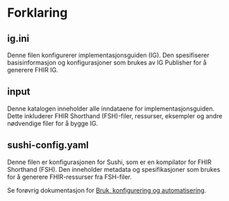 # Forklaring

## ig.ini
Denne filen konfigurerer implementasjonsguiden (IG). Den spesifiserer basisinformasjon og konfigurasjoner som brukes av IG Publisher for å generere FHIR IG.

## input
Denne katalogen inneholder alle inndataene for implementasjonsguiden. Dette inkluderer FHIR Shorthand (FSH)-filer, ressurser, eksempler og andre nødvendige filer for å bygge IG.

## sushi-config.yaml
Denne filen er konfigurasjonen for Sushi, som er en kompilator for FHIR Shorthand (FSH). Den inneholder metadata og spesifikasjoner som brukes for å generere FHIR-ressurser fra FSH-filer.

Se forøvrig dokumentasjon for [Bruk, konfigurering og automatisering](../documentation/index.md).
